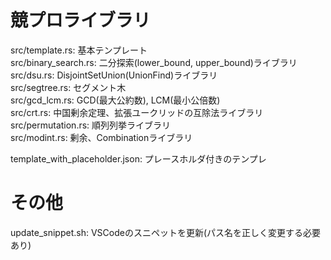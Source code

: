 # 競プロライブラリ

src/template.rs: 基本テンプレート  
src/binary_search.rs: 二分探索(lower_bound, upper_bound)ライブラリ  
src/dsu.rs: DisjointSetUnion(UnionFind)ライブラリ  
src/segtree.rs: セグメント木  
src/gcd_lcm.rs: GCD(最大公約数), LCM(最小公倍数)  
src/crt.rs: 中国剰余定理、拡張ユークリッドの互除法ライブラリ  
src/permutation.rs: 順列列挙ライブラリ  
src/modint.rs: 剰余、Combinationライブラリ  

template_with_placeholder.json: プレースホルダ付きのテンプレ

# その他

update_snippet.sh: VSCodeのスニペットを更新(パス名を正しく変更する必要あり)
